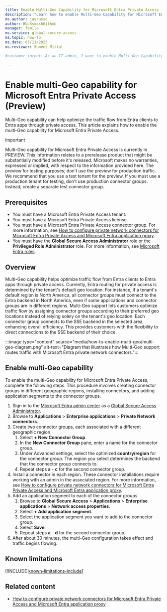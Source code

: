 ```yaml
---
title: Enable Multi-Geo Capability for Microsoft Entra Private Access (Preview)
description: "Learn how to enable Multi-Geo Capability for Microsoft Entra Private Access to optimize traffic flow from Entra Clients to Entra Apps."
ms.author: jayrusso
author: HULKsmashGithub
manager: femila
ms.service: global-secure-access
ms.topic: how-to   
ms.date: 03/11/2025
ms.reviewer: Sumeet Mittal   

#customer intent: As an IT admin, I want to enable Multi-Geo Capability for Microsoft Entra Private Access so that I can optimize traffic flow from Entra Clients to Entra Apps.

---
```

# Enable multi-Geo capability for Microsoft Entra Private Access (Preview)
Multi-Geo capability can help optimize the traffic flow from Entra clients to Entra apps through private access. This article explains how to enable the multi-Geo capability for Microsoft Entra Private Access.

> [!IMPORTANT]
> Multi-Geo capability for Microsoft Entra Private Access is currently in PREVIEW.
> This information relates to a prerelease product that might be substantially modified before it's released. Microsoft makes no warranties, expressed or implied, with respect to the information provided here. 
> The preview for testing purposes; don't use the preview for production traffic. We recommend that you use a test tenant for the preview. If you must use a production tenant for testing, don't use production connector groups. Instead, create a separate test connector group. 

## Prerequisites

- You must have a Microsoft Entra Private Access tenant.   
- You must have a Microsoft Entra Private Access license.    
- You must have a Microsoft Entra Private Access connector group. For more information, see [How to configure private network connectors for Microsoft Entra Private Access and Microsoft Entra application proxy](how-to-configure-connectors.md).   
- You must have the **Global Secure Access Administrator** role or the **Privileged Role Administrator** role. For more information, see [Microsoft Entra roles](../identity/role-based-access-control/permissions-reference.md#roles-in-microsoft-entra).   

## Overview

Multi-Geo capability helps optimize traffic flow from Entra clients to Entra apps through private access. Currently, Entra routing for private access is determined by the tenant's default geo location. For instance, if a tenant's default region is North America, all connector groups must connect to the Entra backend in North America, even if some applications and connector groups are in different regions. Multi-Geo support lets customers optimize traffic flow by assigning connector groups according to their preferred geo locations instead of relying solely on the tenant's geo location. Each connector group connects to the SSE backend in the selected area, enhancing overall efficiency. This provides customers with the flexibility to direct connections to the SSE backend of their choice.
<!-- Art Library Source# ConceptArt-0-000-048 -->
:::image type="content" source="media/how-to-enable-multi-geo/multi-geo-diagram.png" alt-text="Diagram that illustrates how Multi-Geo support routes traffic with Microsoft Entra private network connectors.":::

## Enable multi-Geo capability
To enable the multi-Geo capability for Microsoft Entra Private Access, complete the following steps. This procedure involves creating connector groups in different geographic regions, installing connectors, and adding application segments to the connector groups.

1. Sign in to the [Microsoft Entra admin center](https://entra.microsoft.com) as a [Global Secure Access Administrator](../identity/role-based-access-control/permissions-reference.md#global-secure-access-administrator).
1. Browse to **Applications** > **Enterprise applications** > **Private Network connectors**.    
1. Create two connector groups, each associated with a different geographic region.   
    1. Select **+ New Connector Group**.   
    1. In the **New Connector Group** pane, enter a name for the connector group.
    1. Under Advanced settings, select the optimized **country/region** for the connector group. The region you select determines the backend that the connector group connects to.
    1. Repeat steps **a** - **c** for the second connector group.
1. Install a connector in each region. These connector installations require working with an admin in the associated region. For more information, see [How to configure private network connectors for Microsoft Entra Private Access and Microsoft Entra application proxy](how-to-configure-connectors.md).   
1. Add an application segment to each of the connector groups.   
    1. Browse to **Global Secure Access** > **Applications** > **Enterprise applications** > **Network access properties**.   
    1. Select **+ Add application segment**.
    1. Select the application segment you want to add to the connector group.  
    1. Select **Save**.  
    1. Repeat steps **a** - **d** for the second connector group.
1. After about 30 minutes, the multi-Geo configuration takes effect and traffic begins flowing. 

## Known limitations

[!INCLUDE [known-limitations-include](../includes/known-limitations-include.md)]

## Related content

* [How to configure private network connectors for Microsoft Entra Private Access and Microsoft Entra application proxy](how-to-configure-connectors.md)
